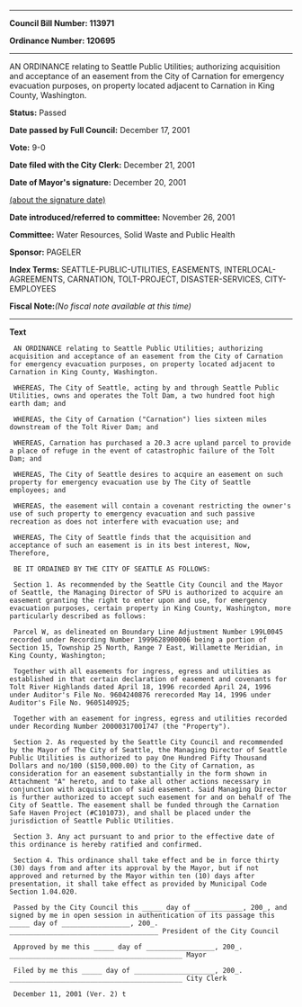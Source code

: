 

********

**Council Bill Number: 113971**
   
**Ordinance Number: 120695**
********

 AN ORDINANCE relating to Seattle Public Utilities; authorizing acquisition and acceptance of an easement from the City of Carnation for emergency evacuation purposes, on property located adjacent to Carnation in King County, Washington.

**Status:** Passed
   
**Date passed by Full Council:** December 17, 2001
   
**Vote:** 9-0
   
**Date filed with the City Clerk:** December 21, 2001
   
**Date of Mayor's signature:** December 20, 2001
   
[(about the signature date)](/~public/approvaldate.htm)
   
   
   
**Date introduced/referred to committee:** November 26, 2001
   
**Committee:** Water Resources, Solid Waste and Public Health
   
**Sponsor:** PAGELER
   
   
**Index Terms:** SEATTLE-PUBLIC-UTILITIES, EASEMENTS, INTERLOCAL-AGREEMENTS, CARNATION, TOLT-PROJECT, DISASTER-SERVICES, CITY-EMPLOYEES

**Fiscal Note:**_(No fiscal note available at this time)_

********

**Text**
   
```
 AN ORDINANCE relating to Seattle Public Utilities; authorizing acquisition and acceptance of an easement from the City of Carnation for emergency evacuation purposes, on property located adjacent to Carnation in King County, Washington.

 WHEREAS, The City of Seattle, acting by and through Seattle Public Utilities, owns and operates the Tolt Dam, a two hundred foot high earth dam; and

 WHEREAS, the City of Carnation ("Carnation") lies sixteen miles downstream of the Tolt River Dam; and

 WHEREAS, Carnation has purchased a 20.3 acre upland parcel to provide a place of refuge in the event of catastrophic failure of the Tolt Dam; and

 WHEREAS, The City of Seattle desires to acquire an easement on such property for emergency evacuation use by The City of Seattle employees; and

 WHEREAS, the easement will contain a covenant restricting the owner's use of such property to emergency evacuation and such passive recreation as does not interfere with evacuation use; and

 WHEREAS, The City of Seattle finds that the acquisition and acceptance of such an easement is in its best interest, Now, Therefore,

 BE IT ORDAINED BY THE CITY OF SEATTLE AS FOLLOWS:

 Section 1. As recommended by the Seattle City Council and the Mayor of Seattle, the Managing Director of SPU is authorized to acquire an easement granting the right to enter upon and use, for emergency evacuation purposes, certain property in King County, Washington, more particularly described as follows:

 Parcel W, as delineated on Boundary Line Adjustment Number L99L0045 recorded under Recording Number 1999628900006 being a portion of Section 15, Township 25 North, Range 7 East, Willamette Meridian, in King County, Washington;

 Together with all easements for ingress, egress and utilities as established in that certain declaration of easement and covenants for Tolt River Highlands dated April 18, 1996 recorded April 24, 1996 under Auditor's File No. 9604240876 rerecorded May 14, 1996 under Auditor's File No. 9605140925;

 Together with an easement for ingress, egress and utilities recorded under Recording Number 20000317001747 (the "Property").

 Section 2. As requested by the Seattle City Council and recommended by the Mayor of The City of Seattle, the Managing Director of Seattle Public Utilities is authorized to pay One Hundred Fifty Thousand Dollars and no/100 ($150,000.00) to the City of Carnation, as consideration for an easement substantially in the form shown in Attachment "A" hereto, and to take all other actions necessary in conjunction with acquisition of said easement. Said Managing Director is further authorized to accept such easement for and on behalf of The City of Seattle. The easement shall be funded through the Carnation Safe Haven Project (#C101073), and shall be placed under the jurisdiction of Seattle Public Utilities.

 Section 3. Any act pursuant to and prior to the effective date of this ordinance is hereby ratified and confirmed.

 Section 4. This ordinance shall take effect and be in force thirty (30) days from and after its approval by the Mayor, but if not approved and returned by the Mayor within ten (10) days after presentation, it shall take effect as provided by Municipal Code Section 1.04.020.

 Passed by the City Council this _____ day of ____________, 200_, and signed by me in open session in authentication of its passage this _____ day of _________________, 200_. _____________________________________ President of the City Council

 Approved by me this _____ day of _________________, 200_. ___________________________________________ Mayor

 Filed by me this _____ day of ____________________, 200_. ___________________________________________ City Clerk

 December 11, 2001 (Ver. 2) t

```
